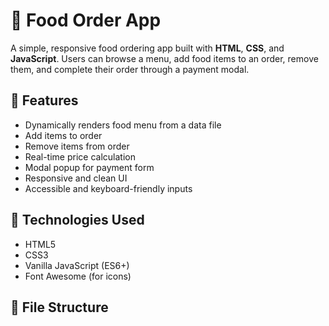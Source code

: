 # 🍔 Food Order App

A simple, responsive food ordering app built with **HTML**, **CSS**, and **JavaScript**. Users can browse a menu, add food items to an order, remove them, and complete their order through a payment modal.

## 🚀 Features

- Dynamically renders food menu from a data file
- Add items to order
- Remove items from order
- Real-time price calculation
- Modal popup for payment form
- Responsive and clean UI
- Accessible and keyboard-friendly inputs

## 🧠 Technologies Used

- HTML5
- CSS3
- Vanilla JavaScript (ES6+)
- Font Awesome (for icons)

## 📂 File Structure

 